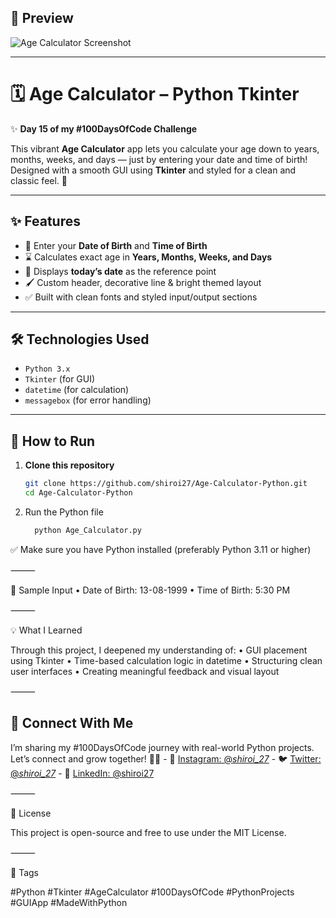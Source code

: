 ## 📸 Preview  
![Age Calculator Screenshot](https://github.com/user-attachments/assets/3f29e225-e231-42c8-a850-8885b5dc7983)


---

# 🗓️ Age Calculator – Python Tkinter  
✨ **Day 15 of my #100DaysOfCode Challenge**

This vibrant **Age Calculator** app lets you calculate your age down to years, months, weeks, and days — just by entering your date and time of birth!  
Designed with a smooth GUI using **Tkinter** and styled for a clean and classic feel. 🎯

---

## ✨ Features
- 🎉 Enter your **Date of Birth** and **Time of Birth**
- ⌛ Calculates exact age in **Years, Months, Weeks, and Days**
- 📆 Displays **today’s date** as the reference point
- 🖌️ Custom header, decorative line & bright themed layout
- ✅ Built with clean fonts and styled input/output sections

---

## 🛠️ Technologies Used
- `Python 3.x`
- `Tkinter` (for GUI)
- `datetime` (for calculation)
- `messagebox` (for error handling)

---

## 🚀 How to Run

1. **Clone this repository**
   
   ```bash
   git clone https://github.com/shiroi27/Age-Calculator-Python.git
   cd Age-Calculator-Python
   ```
2. Run the Python file
   
   ```bash
     python Age_Calculator.py
   ```


✅ Make sure you have Python installed (preferably Python 3.11 or higher)

⸻

📌 Sample Input
	•	Date of Birth: 13-08-1999
	•	Time of Birth: 5:30 PM

⸻

💡 What I Learned

Through this project, I deepened my understanding of:
	•	GUI placement using Tkinter
	•	Time-based calculation logic in datetime
	•	Structuring clean user interfaces
	•	Creating meaningful feedback and visual layout

⸻

## 🤝 Connect With Me

I’m sharing my #100DaysOfCode journey with real-world Python projects.  
Let’s connect and grow together! 🌱✨
            - 📸 [Instagram: @_shiroi_27_](https://instagram.com/_shiroi_27_)
            - 🐦 [Twitter: @_shiroi_27_](https://twitter.com/_shiroi_27_)
            - 💼 [LinkedIn: @shiroi27](https://linkedin.com/in/shiroi27)

⸻

📜 License

This project is open-source and free to use under the MIT License.

⸻

🔖 Tags

#Python #Tkinter #AgeCalculator #100DaysOfCode #PythonProjects #GUIApp #MadeWithPython
